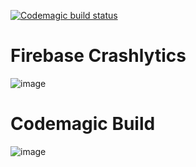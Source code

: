 [![Codemagic build status](https://api.codemagic.io/apps/637393348067d0f13f5db6be/637393348067d0f13f5db6bd/status_badge.svg)](https://codemagic.io/apps/637393348067d0f13f5db6be/637393348067d0f13f5db6bd/latest_build)

# Firebase Crashlytics
![image](https://user-images.githubusercontent.com/48193280/201947057-42a6ae87-1414-4b71-a0ac-42d341b21896.png)

# Codemagic Build
![image](https://user-images.githubusercontent.com/48193280/201947352-7fb6cdcf-03f5-4031-96e4-26ea81fcddfa.png)
